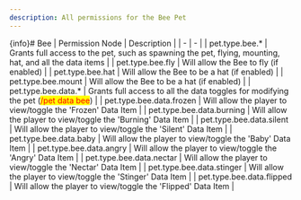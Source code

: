 ```yaml
---
description: All permissions for the Bee Pet
---
```


{info}# Bee
| Permission Node | Description |
| - | - |
| pet.type.bee.* | Grants full access to the pet, such as spawning the pet, flying, mounting, hat, and all the data items |
| pet.type.bee.fly | Will allow the Bee to fly (if enabled) |
| pet.type.bee.hat | Will allow the Bee to be a hat (if enabled) |
| pet.type.bee.mount | Will allow the Bee to be a hat (if enabled) |
| pet.type.bee.data.* | Grants full access to all the data toggles for modifying the pet (<mark style="color:red;">/pet data bee</mark>) |
| pet.type.bee.data.frozen | Will allow the player to view/toggle the 'Frozen' Data Item |
| pet.type.bee.data.burning | Will allow the player to view/toggle the 'Burning' Data Item |
| pet.type.bee.data.silent | Will allow the player to view/toggle the 'Silent' Data Item |
| pet.type.bee.data.baby | Will allow the player to view/toggle the 'Baby' Data Item |
| pet.type.bee.data.angry | Will allow the player to view/toggle the 'Angry' Data Item |
| pet.type.bee.data.nectar | Will allow the player to view/toggle the 'Nectar' Data Item |
| pet.type.bee.data.stinger | Will allow the player to view/toggle the 'Stinger' Data Item |
| pet.type.bee.data.flipped | Will allow the player to view/toggle the 'Flipped' Data Item |

